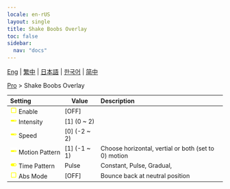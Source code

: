 ```yaml
---
locale: en-rUS
layout: single
title: Shake Boobs Overlay
toc: false
sidebar:
  nav: "docs"
---
```

[Eng](/dancexr/menu/2025.4/actor/shake_boobs_overlay) | [繁中](/tw/dancexr/menu/2025.4/actor/shake_boobs_overlay) | [日本語](/jp/dancexr/menu/2025.4/actor/shake_boobs_overlay) | [한국어](/kr/dancexr/menu/2025.4/actor/shake_boobs_overlay) | [简中](/zh/dancexr/menu/2025.4/actor/shake_boobs_overlay)

[Pro](../menu#Pro) > Shake Boobs Overlay



| Setting | Value | Description |
| :--- | --- | :--- |
|<nobr>![check_off icon](/images/icon/ic_check_off.png) Enable</nobr>| [OFF] | 
|<nobr>![slider icon](/images/icon/ic_slider.png) Intensity</nobr>| [1] (0 ~ 2) | 
|<nobr>![slider icon](/images/icon/ic_slider.png) Speed</nobr>| [0] (-2 ~ 2) | 
|<nobr>![slider icon](/images/icon/ic_slider.png) Motion Pattern</nobr>| [1] (-1 ~ 1) | Choose horizontal, vertial or both (set to 0) motion
|<nobr>![toggle_on icon](/images/icon/ic_toggle_on.png) Time Pattern</nobr>| Pulse | Constant, Pulse, Gradual, 
|<nobr>![check_off icon](/images/icon/ic_check_off.png) Abs Mode</nobr>| [OFF] | Bounce back at neutral position
